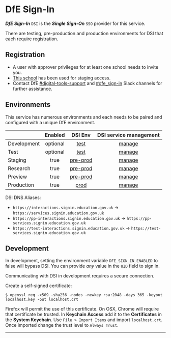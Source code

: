 # DfE Sign-In

___DfE Sign-In___ `DSI` is the ___Single Sign-On___ `SSO` provider for this service.

There are testing, pre-production and production environments for DSI that each require registration.

## Registration

- A user with approver privileges for at least one school needs to invite you.
- [This school][phantom-school] has been used for staging access.
- Contact DfE [#digital-tools-support][digi-tools] and [#dfe_sign-in][dfe_sign-in] Slack channels for further assistance.

## Environments

This service has numerous environments and each needs to be paired and configured with a unique DfE environment.

|                | Enabled      | DSI Env              | DSI service management     |
| :------------- | :----------: | :------------------: | :------------------------: |
|  Development   |  optional    | [test][test]         | [manage][test-manage]      |
|  Test          |  optional    | [test][test]         | [manage][test-manage]      |
|  Staging       |  true        | [pre-prod][pre-prod] | [manage][pre-prod-manage]  |
|  Research      |  true        | [pre-prod][pre-prod] | [manage][pre-prod-manage]  |
|  Preview       |  true        | [pre-prod][pre-prod] | [manage][pre-prod-manage]  |
|  Production    |  true        | [prod][prod]         | [manage][prod-manage]      |


DSI DNS Aliases:

- `https://interactions.signin.education.gov.uk` -> `https://services.signin.education.gov.uk`
- `https://pp-interactions.signin.education.gov.uk` -> `https://pp-services.signin.education.gov.uk`
- `https://test-interactions.signin.education.gov.uk` -> `https://test-services.signin.education.gov.uk`

## Development

In development, setting the environment variable `DFE_SIGN_IN_ENABLED` to false will bypass DSI.
You can provide _any_ value in the `UID` field to sign in.

Communicating with DSI in development requires a secure connection.

Create a self-signed certificate:

`$ openssl req -x509 -sha256 -nodes -newkey rsa:2048 -days 365 -keyout localhost.key -out localhost.crt`

Firefox will permit the use of this certificate. On OSX, Chrome will require that certificate be trusted.
In **Keychain Access** add it to the **Certificates** in the **System Keychain**.
Use `File > Import Items` and import `localhost.crt`.
Once imported change the trust level to `Always Trust`.


---

[pre-prod]: https://pp-services.signin.education.gov.uk
[pre-prod-register]: https://pp-profile.signin.education.gov.uk/register
[pre-prod-manage]: https://pp-manage.signin.education.gov.uk/services/00487750-C9B8-414C-8746-1076885456E0/service-configuration
[pre-prod-api]: https://pp-api.signin.education.gov.uk

[prod]: https://services.signin.education.gov.uk
[prod-register]: https://profile.signin.education.gov.uk/register
[prod-manage]: https://manage.signin.education.gov.uk/services/9D1B3879-3495-4D3F-AB7A-ED9B8E968EFF/service-configuration
[prod-api]: https://api.signin.education.gov.uk

[test]: https://test-services.signin.education.gov.uk
[test-register]: https://test-profile.signin.education.gov.uk/register
[test-manage]: https://test-manage.signin.education.gov.uk/services/FD39DCFC-9B60-46C4-ACDC-699A2468B46F/service-configuration
[test-api]: https://test-api.signin.education.gov.uk

[digi-tools]: https://ukgovernmentdfe.slack.com/archives/CMS9V0JQL
[dfe_sign-in]: https://ukgovernmentdfe.slack.com/archives/C5S500XB6
[phantom-school]: https://test-services.signin.education.gov.uk/approvals/50F4A834-9314-4A66-969E-C86D03821C26/users





